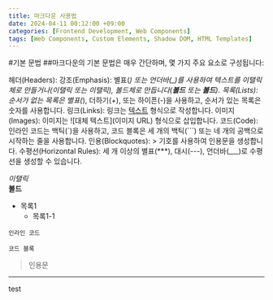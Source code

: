 ```yaml
---
title: 마크다운 사용법
date: 2024-04-11 00:12:00 +09:00
categories: [Frontend Development, Web Components]
tags: [Web Components, Custom Elements, Shadow DOM, HTML Templates]
---
```


#기본 문법 ##마크다운의 기본 문법은 매우 간단하며, 몇 가지 주요 요소로 구성됩니다:

헤더(Headers):
강조(Emphasis): 별표(*) 또는 언더바(\_)를 사용하여 텍스트를 이탤릭체로 만들거나(*이탤릭* 또는 *이탤릭*), 볼드체로 만듭니다(**볼드** 또는 **볼드**).
목록(Lists): 순서가 없는 목록은 별표(*), 더하기(+), 또는 하이픈(-)을 사용하고, 순서가 있는 목록은 숫자를 사용합니다.
링크(Links): 링크는 [텍스트](URL) 형식으로 작성합니다.
이미지(Images): 이미지는 ![대체 텍스트](이미지 URL) 형식으로 삽입합니다.
코드(Code): 인라인 코드는 백틱(`)을 사용하고, 코드 블록은 세 개의 백틱(```) 또는 네 개의 공백으로 시작하는 줄을 사용합니다.
인용(Blockquotes): > 기호를 사용하여 인용문을 생성합니다.
수평선(Horizontal Rules): 세 개 이상의 별표(\*\*\*), 대시(---), 언더바(\_\_\_)로 수평선을 생성할 수 있습니다.

_이탤릭_  
**볼드**

- 목록1
  - 목록1-1

<!-- [링크](https://www.markdownguide.org)
![이미지](https://www.markdownguide.org/assets/images/tux.png) -->

`인라인 코드`

```
코드 블록
```

> 인용문

---

test
